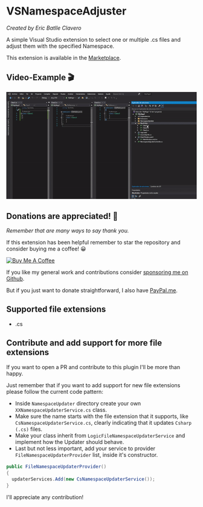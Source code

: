 # VSNamespaceAdjuster
*Created by Eric Batlle Clavero*

 A simple Visual Studio extension to select one or multiple .cs files and adjust them with the specified Namespace.

This extension is available in the [Marketplace](https://marketplace.visualstudio.com/items?itemName=EricBatlleClavero.namespaceAdjuster).

## Video-Example 🎬

<p>
  <img src="NamespaceAdjuster.gif" alt="simple video gif"/>
</p>

## Donations are appreciated! 💸
*Remember that are many ways to say thank you.*

If this extension has been helpful remember to star the repository and consider buying me a coffee! 😀 
<p>
<a href="https://www.buymeacoffee.com/ebatlleclavero" target="_blank"><img src="https://cdn.buymeacoffee.com/buttons/default-blue.png" alt="Buy Me A Coffee" width="144.6" height="34"></a>
</p>

If you like my general work and contributions consider [sponsoring me on Github](https://github.com/sponsors/EricBatlle). 

But if you just want to donate straightforward, I also have [PayPal.me](https://paypal.me/EricBatlleClavero?locale.x=es_ES).

## Supported file extensions

- .cs

## Contribute and add support for more file extensions

If you want to open a PR and contribute to this plugin I'll be more than happy.

Just remember that if you want to add support for new file extensions please follow the current code pattern:

- Inside ``NamespaceUpdater`` directory create your own ``XXNamespaceUpdaterService.cs`` class.
- Make sure the name starts with the file extension that it supports, like ``CsNamespaceUpdaterService.cs``, clearly indicating that it updates ``Csharp (.cs)`` files.
- Make your class inherit from ``LogicFileNamespaceUpdaterService`` and implement how the Updater should behave.
- Last but not less important, add your service to provider ``FileNamespaceUpdaterProvider`` list, inside it's constructor.
```csharp
public FileNamespaceUpdaterProvider()
{
  updaterServices.Add(new CsNamespaceUpdaterService());
}
```

I'll appreciate any contribution!